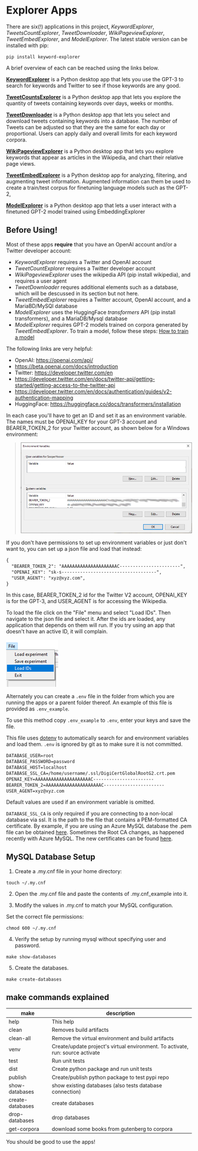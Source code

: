 Explorer Apps
====================================

There are six(!) applications in this project, _KeywordExplorer_, _TweetsCountExplorer_, _TweetDownloader_,  _WikiPageviewExplorer_, _TweetEmbedExplorer_, and _ModelExplorer_. The latest stable version can be installed with pip:

    pip install keyword-explorer

A brief overview of each can be reached using the links below. 

[**KeywordExplorer**](./markup/KeywordExplorer.md) is a Python desktop app that lets you use the GPT-3 to search for keywords and Twitter to see if those keywords are any good.

[**TweetCountsExplorer**](./markup/TweetsCountExplorer.md) is a Python desktop app that lets you explore the quantity of tweets containing keywords over days, weeks or months.

[**TweetDownloader**](./markup/TweetDownloader.md) is a Python desktop app that lets you select and download tweets containing keywords into a database. The number of Tweets can be adjusted so that they are the same for each day or proportional. Users can apply daily and overall limits for each keyword corpora.

[**WikiPageviewExplorer**](./markup/WikiPageviewExplorer.md) is a Python desktop app that lets you explore keywords that appear as articles in the Wikipedia, and chart their relative page views.

[**TweetEmbedExplorer**](./markup/TweetEmbedExplorer.md) is a Python desktop app for analyzing, filtering, and augmenting tweet information. Augmented information can them be used to create a train/test corpus for finetuning language models such as the GPT-2,

[**ModelExplorer**](./markup/ModelExplorer.md) is a Python desktop app that lets a user interact with a finetuned GPT-2 model trained using EmbeddingExplorer

## Before Using! <span id = "before-using"/>

Most of these apps **require** that you have an OpenAI account and/or a Twitter developer account:

* _KeywordExplorer_ requires a Twitter and OpenAI account
* _TweetCountExplorer_ requires a Twitter developer account
* _WikiPageviewExplorer_ uses the wikipedia API (pip install wikipedia), and requires a user agent
* _TweetDownloader_ requres additional elements such as a database, which will be descussed in its section but not here. 
* _TweetEmbedExplorer_ requires a Twitter account, OpenAI account, and a MariaBD/MySQl database
* _ModelExplorer_ uses the HuggingFace _transformers_ API (pip install transformers), and a MariaDB/Mysql database
* _ModelExplorer_ requires GPT-2 models trained on corpora generated by _TweetEmbedExplorer_. To train a model, follow these steps: [How to train a model](./markup/model_train.md)

The following links are very helpful:

- OpenAI: https://openai.com/api/
- https://beta.openai.com/docs/introduction
- Twitter: https://developer.twitter.com/en
- https://developer.twitter.com/en/docs/twitter-api/getting-started/getting-access-to-the-twitter-api
- https://developer.twitter.com/en/docs/authentication/guides/v2-authentication-mapping
- HuggingFace: https://huggingface.co/docs/transformers/installation

In each case you'll have to get an ID and set it as an environment variable. The names must be OPENAI_KEY for your GPT-3 account and BEARER_TOKEN_2 for your Twitter account, as shown below for a Windows environment:

>![Environment variables](./images/environment_vars.png)

If you don't have permissions to set up environment variables or just don't want to, you can set up a json file and load that instead:

```
{
  "BEARER_TOKEN_2": "AAAAAAAAAAAAAAAAAAAAAC-----------------------",
  "OPENAI_KEY": "sk-s------------------------------------",
  "USER_AGENT": "xyz@xyz.com",
}
```

In this case, BEARER_TOKEN_2 id for the Twitter V2 account, OPENAI_KEY is for the GPT-3, and USER_AGENT is for accessing the Wikipedia. 

To load the file click on the "File" menu and select "Load IDs". Then navigate to the json file and select it. After the ids are loaded, any application that depends on them will run. If you try using an app that doesn't have an active ID, it will complain.

![LoadID](./images/load_id.png)


Alternately you can create a `.env` file in the folder from which you are running the apps or a parent folder thereof.
An example of this file is provided as `.env_example`.  

To use this method copy `.env_example` to `.env`,  enter your keys and save the file.  

This file uses [dotenv](https://pypi.org/project/python-dotenv/) to automatically search for and environment variables and load them.
`.env` is ignored by git as to make sure it is not committed.

```
DATABASE_USER=root
DATABASE_PASSWORD=password
DATABASE_HOST=localhost
DATABASE_SSL_CA=/home/username/.ssl/DigiCertGlobalRootG2.crt.pem
OPENAI_KEY=AAAAAAAAAAAAAAAAAAAAAC-----------------------
BEARER_TOKEN_2=AAAAAAAAAAAAAAAAAAAAAC-----------------------
USER_AGENT=xyz@xyz.com
```

Default values are used if an environment variable is omitted.

`DATABASE_SSL_CA` is only required if you are connecting to a non-local database via ssl.  It is the path to the file that contains a PEM-formatted CA certificate.
By example, if you are using an Azure MySQL database the .pem file can be obtained [here](https://learn.microsoft.com/en-us/azure/mysql/single-server/how-to-configure-ssl).
Sometimes the Root CA changes, as happened recently with Azure MySQL.  The new certificates can be found [here](https://learn.microsoft.com/en-us/azure/mysql/single-server/concepts-certificate-rotation).

## MySQL Database Setup

1. Create a .my.cnf file in your home directory:

```{bash}
touch ~/.my.cnf
```

2. Open the .my.cnf file and paste the contents of .my.cnf_example into it.

3. Modify the values in .my.cnf to match your MySQL configuration.

Set the correct file permissions:

```{bash}
chmod 600 ~/.my.cnf
```

4. Verify the setup by running mysql without specifying user and password.

```{bash}
make show-databases
```

5. Create the databases.

```{bash}
make create-databases
```

## make commands explained

|make|description|
|---|---|
|help             |This help|
|clean            |Removes build artifacts|
|clean-all        |Remove the virtual environment and build artifacts|
|venv             |Create/update project's virtual environment. To activate, run: source activate|
|test             |Run unit tests|
|dist             |Create python package and run unit tests|
|publish          |Create/publish python package to test pypi repo|
|show-databases   |show existing databases (also tests database connection)|
|create-databases |create databases|
|drop-databases   |drop databases|
|get-corpora      |download some books from gutenberg to corpora|

You should be good to use the apps!

